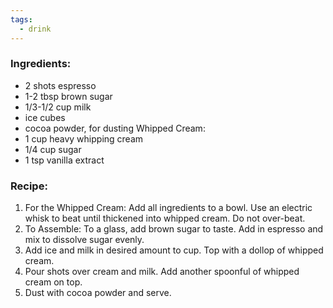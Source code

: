 ```yaml
---
tags:
  - drink
---
```

### Ingredients:
- 2 shots espresso
- 1-2 tbsp brown sugar
- 1/3-1/2 cup milk
- ice cubes
- cocoa powder, for dusting
Whipped Cream:
- 1 cup heavy whipping cream
- 1/4 cup sugar
- 1 tsp vanilla extract

### Recipe:
1. For the Whipped Cream: Add all ingredients to a bowl. Use an electric whisk to beat until thickened into whipped cream. Do not over-beat.
2. To Assemble: To a glass, add brown sugar to taste. Add in espresso and mix to dissolve sugar evenly. 
3. Add ice and milk in desired amount to cup. Top with a dollop of whipped cream. 
4. Pour shots over cream and milk. Add another spoonful of whipped cream on top. 
5. Dust with cocoa powder and serve. 